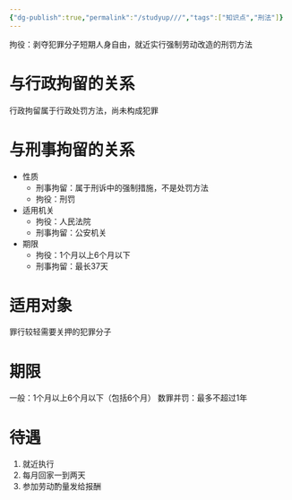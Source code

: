 ```yaml
---
{"dg-publish":true,"permalink":"/studyup///","tags":["知识点","刑法"]}
---
```


拘役：剥夺犯罪分子短期人身自由，就近实行强制劳动改造的刑罚方法
# 与行政拘留的关系
行政拘留属于行政处罚方法，尚未构成犯罪
# 与刑事拘留的关系
- 性质
	- 刑事拘留：属于刑诉中的强制措施，不是处罚方法
	- 拘役：刑罚
- 适用机关
	- 拘役：人民法院
	- 刑事拘留：公安机关
- 期限
	- 拘役：1个月以上6个月以下
	- 刑事拘留：最长37天
# 适用对象
罪行较轻需要关押的犯罪分子
# 期限
一般：1个月以上6个月以下（包括6个月）
数罪并罚：最多不超过1年
# 待遇
1. 就近执行
2. 每月回家一到两天
3. 参加劳动酌量发给报酬